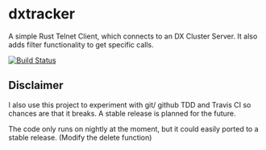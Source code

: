# dxtracker

A simple Rust Telnet Client, which connects to an DX Cluster Server. It also adds filter functionality to get specific calls.

[![Build Status](https://travis-ci.org/DD5HT/dxtracker.svg?branch=master)](https://travis-ci.org/DD5HT/dxtracker)

## Disclaimer

I also use this project to experiment with git/ github TDD and Travis CI so chances are that it breaks.
A stable release is planned for the future.

The code only runs on nightly at the moment, but it could easily ported to a stable release.
(Modify the delete function)
